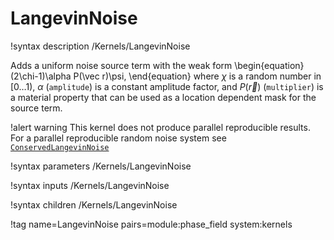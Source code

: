 # LangevinNoise

!syntax description /Kernels/LangevinNoise

Adds a uniform noise source term with the weak form
\begin{equation}
(2\chi-1)\alpha P(\vec r)\psi,
\end{equation}
where $\chi$ is a random number in $[0\dots1)$, $\alpha$ (`amplitude`) is a constant
amplitude factor, and $P(\vec r)$ (`multiplier`) is a material property that can be used
as a location dependent mask for the source term.

!alert warning
This kernel does not produce parallel reproducible results. For a parallel reproducible random
noise system see [`ConservedLangevinNoise`](/ConservedLangevinNoise.md)

!syntax parameters /Kernels/LangevinNoise

!syntax inputs /Kernels/LangevinNoise

!syntax children /Kernels/LangevinNoise

!tag name=LangevinNoise pairs=module:phase_field system:kernels

